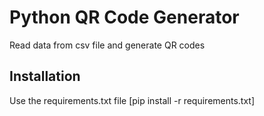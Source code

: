 # Python QR Code Generator

Read data from csv file and generate QR codes

## Installation

Use the requirements.txt file [pip install -r requirements.txt]

